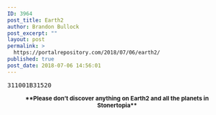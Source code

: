 ```yaml
---
ID: 3964
post_title: Earth2
author: Brandon Bullock
post_excerpt: ""
layout: post
permalink: >
  https://portalrepository.com/2018/07/06/earth2/
published: true
post_date: 2018-07-06 14:56:01
---
```

<pre>311001B31520</pre>
<p style="text-align: center;"><span style="font-size: 10pt;"><strong>**Please don’t discover anything on Earth2 and all the planets in Stonertopia**</strong></span></p>